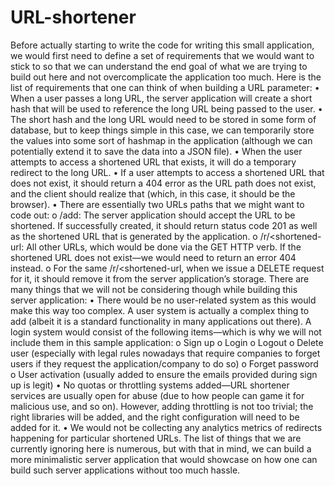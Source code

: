 # URL-shortener

 Before actually starting to write the code for writing this small application, we 
would first need to define a set of requirements that we would want to stick to so 
that we can understand the end goal of what we are trying to build out here and not 
overcomplicate the application too much.
 Here is the list of requirements that one can think of when building a URL parameter:
 •	When a user passes a long URL, the server application will create a short 
hash that will be used to reference the long URL being passed to the user.
 •	The short hash and the long URL would need to be stored in some form of 
database, but to keep things simple in this case, we can temporarily store 
the values into some sort of hashmap in the application (although we can 
potentially extend it to save the data into a JSON file).
 •	When the user attempts to access a shortened URL that exists, it will do a 
temporary redirect to the long URL.
 •	If a user attempts to access a shortened URL that does not exist, it should 
return a 404 error as the URL path does not exist, and the client should realize 
that (which, in this case, it should be the browser).
 •	There are essentially two URLs paths that we might want to code out:
 o  /add: The server application should accept the URL to be shortened. 
If successfully created, it should return status code 201 as well as the 
shortened URL that is generated by the application.
 o  /r/<shortened-url: All other URLs, which would be done via the GET 
HTTP verb. If the shortened URL does not exist—we would need to 
return an error 404 instead.
 o  For the same /r/<shortened-url, when we issue a DELETE request for it, 
it should remove it from the server application’s storage.
 There are many things that we will not be considering though while building this 
server application:
 •	There would be no user-related system as this would make this way too 
complex. A user system is actually a complex thing to add (albeit it is a 
standard functionality in many applications out there). A login system would 
consist of the following items—which is why we will not include them in 
this sample application:
 o Sign up
 o Login
 o Logout
 o  Delete user (especially with legal rules nowadays that require companies 
to forget users if they request the application/company to do so)
 o Forget password
 o  User activation (usually added to ensure the emails provided during 
sign up is legit)
 •	No quotas or throttling systems added—URL shortener services are usually 
open for abuse (due to how people can game it for malicious use, and so 
on). However, adding throttling is not too trivial; the right libraries will be 
added, and the right configuration will need to be added for it.
 •	We would not be collecting any analytics metrics of redirects happening for 
particular shortened URLs.
 The list of things that we are currently ignoring here is numerous, but with that in 
mind, we can build a more minimalistic server application that would showcase on 
how one can build such server applications without too much hassle.
